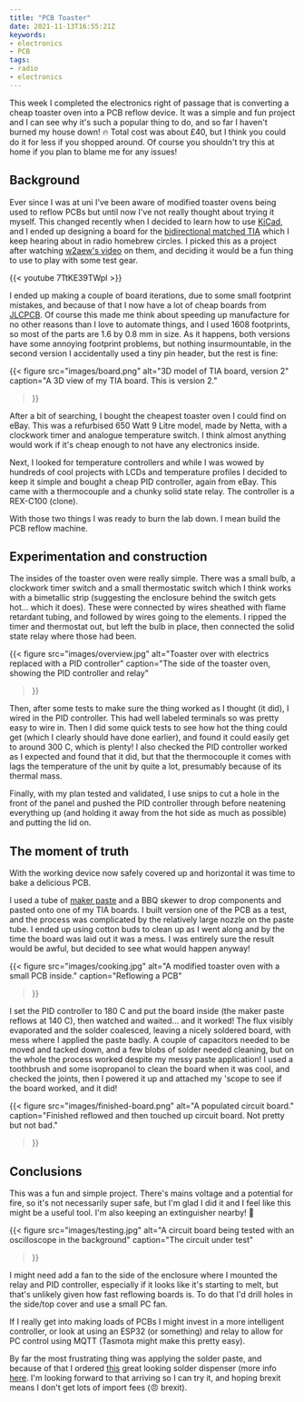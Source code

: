 ```yaml
---
title: "PCB Toaster"
date: 2021-11-13T16:55:21Z
keywords:
- electronics
- PCB
tags:
- radio
- electronics
---
```


This week I completed the electronics right of passage that is converting a
cheap toaster oven into a PCB reflow device. It was a simple and fun project and
I can see why it's such a popular thing to do, and so far I haven't burned my
house down! :fire: Total cost was about £40, but I think you could do it for
less if you shopped around. Of course you shouldn't try this at home if you
plan to blame me for any issues!

## Background

Ever since I was at uni I've been aware of modified toaster ovens being used to
reflow PCBs but until now I've not really thought about trying it myself. This
changed recently when I decided to learn how to use
[KiCad](https://www.kicad.org/), and I ended up designing a board for the
[bidirectional matched
TIA](https://w7zoi.net/bidirectional_matched_amplifier.pdf) which I keep
hearing about in radio homebrew circles. I picked this as a project after
watching [w2aew's video](https://www.youtube.com/watch?v=7TtKE39TWpI) on them,
and deciding it would be a fun thing to use to play with some test gear.

{{< youtube 7TtKE39TWpI >}}

I ended up making a couple of board iterations, due to some small footprint
mistakes, and because of that I now have a lot of cheap boards from [JLCPCB](https://jlcpcb.com/).
Of course this made me think about speeding up manufacture for no other
reasons than I love to automate things, and I used 1608 footprints, so 
most of the parts are 1.6 by 0.8 mm in size. As it happens, both versions have
some annoying footprint problems, but nothing insurmountable, in the second
version I accidentally used a tiny pin header, but the rest is fine:

{{< figure src="images/board.png"
alt="3D model of TIA board, version 2"
caption="A 3D view of my TIA board. This is version 2."
>}}

After a bit of searching, I bought the cheapest toaster oven I could find on
eBay. This was a refurbised 650 Watt 9 Litre model, made by Netta, with a
clockwork timer and analogue temperature switch. I think almost anything would
work if it's cheap enough to not have any electronics inside.

Next, I looked for temperature controllers and while I was wowed by hundreds of
cool projects with LCDs and temperature profiles I decided to keep it simple
and bought a cheap PID controller, again from eBay. This came with a
thermocouple and a chunky solid state relay. The controller is a REX-C100
(clone).

With those two things I was ready to burn the lab down. I mean build the PCB
reflow machine.

## Experimentation and construction

The insides of the toaster oven were really simple. There was a small bulb, a
clockwork timer switch and a small thermostatic switch which I think works with
a bimetallic strip (suggesting the enclosure behind the switch gets hot...
which it does). These were connected by wires sheathed with flame retardant
tubing, and followed by wires going to the elements. I ripped the timer and
thermostat out, but left the bulb in place, then connected the solid state
relay where those had been. 

{{< figure src="images/overview.jpg"
alt="Toaster over with electrics replaced with a PID controller"
caption="The side of the toaster oven, showing the PID controller and relay"
>}}

Then, after some tests to make sure the thing worked as I thought (it did), I
wired in the PID controller. This had well labeled terminals so was pretty easy
to wire in. Then I did some quick tests to see how hot the thing could get
(which I clearly should have done earlier), and found it could easily get to
around 300 C, which is plenty! I also checked the PID controller worked as I
expected and found that it did, but that the thermocouple it comes with lags
the temperature of the unit by quite a lot, presumably because of its thermal
mass. 

Finally, with my plan tested and validated, I use snips to cut a hole in the
front of the panel and pushed the PID controller through before neatening
everything up (and holding it away from the hot side as much as possible) and
putting the lid on. 

## The moment of truth

With the working device now safely covered up and horizontal it was time to
bake a delicious PCB.

I used a tube of [maker
paste](https://shop.pimoroni.com/products/maker-paste-low-temp) and a BBQ
skewer to drop components and pasted onto one of my TIA boards. I
built version one of the PCB as a test, and the process was complicated by the
relatively large nozzle on the paste tube. I ended up using cotton buds to clean
up as I went along and by the time the board was laid out it was a mess. I was
entirely sure the result would be awful, but decided to see what would happen
anyway! 

{{< figure src="images/cooking.jpg"
alt="A modified toaster oven with a small PCB inside."
caption="Reflowing a PCB"
>}}

I set the PID controller to 180 C and put the board inside (the maker paste
reflows at 140 C), then watched and waited... and it worked! The flux visibly
evaporated and the solder coalesced, leaving a nicely soldered board, with mess
where I applied the paste badly. A couple of capacitors needed to be moved and
tacked down, and a few blobs of solder needed cleaning, but on the whole the
process worked despite my messy paste application! I used a toothbrush and some
isopropanol to clean the board when it was cool, and checked the joints, then I
powered it up and attached my 'scope to see if the board worked, and it did! 

{{< figure src="images/finished-board.png"
alt="A populated circuit board."
caption="Finished reflowed and then touched up circuit board. Not pretty but not bad."
>}}

## Conclusions

This was a fun and simple project. There's mains voltage and a potential for
fire, so it's not necessarily super safe, but I'm glad I did it and I feel like
this might be a useful tool. I'm also keeping an extinguisher nearby! 🧯 

{{< figure src="images/testing.jpg"
alt="A circuit board being tested with an oscilloscope in the background"
caption="The circuit under test"
>}}

I might need add a fan to the side of the enclosure where I mounted the relay
and PID controller, especially if it looks like it's starting to melt, but
that's unlikely given how fast reflowing boards is. To do that I'd drill holes
in the side/top cover and use a small PC fan.

If I really get into making loads of PCBs I might invest in a more intelligent
controller, or look at using an ESP32 (or something) and relay to allow for PC
control using MQTT (Tasmota might make this pretty easy). 

By far the most frustrating thing was applying the solder paste, and because of that I ordered
[this](https://www.tindie.com/products/avandalen/spoty-micro-dot-solder-paste-syringe-dispenser/)
great looking solder dispenser (more info
[here](https://avdweb.nl/tech-tips/pcb/solder-paste-dispenser). I'm looking
forward to that arriving so I can try it, and hoping brexit means I
don't get lots of import fees (:angry: brexit). 
